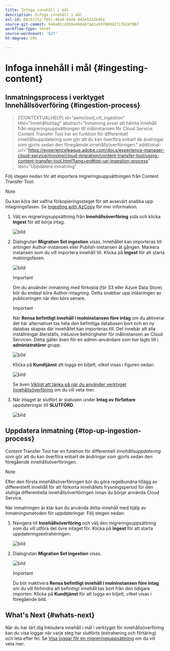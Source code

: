 ```yaml
---
title: Infoga innehåll i mål
description: Infoga innehåll i mål
exl-id: d8c81152-f05c-46a9-8dd6-842e5232b45e
source-git-commit: 940a01cd3b9e4804bfab1a5970699271f624f087
workflow-type: tm+mt
source-wordcount: '527'
ht-degree: 29%

---
```


# Infoga innehåll i mål {#ingesting-content}

## Inmatningsprocess i verktyget Innehållsöverföring {#ingestion-process}

>[!CONTEXTUALHELP]
>id="aemcloud_ctt_ingestion"
>title="Innehållsintag"
>abstract="Inmatning avser att hämta innehåll från migreringsuppsättningen till målinstansen för Cloud Service. Content Transfer Tool har en funktion för differentiell innehållsuppdatering som gör att du kan överföra enbart de ändringar som gjorts sedan den föregående innehållsöverföringen."
>additional-url="https://experienceleague.adobe.com/docs/experience-manager-cloud-service/moving/cloud-migration/content-transfer-tool/using-content-transfer-tool.html?lang=en#top-up-ingestion-process" text="Uppdatera inmatning"

Följ stegen nedan för att importera migreringsuppsättningen från Content Transfer Tool:
>[!NOTE]
>Du kan köra det valfria förkopieringssteget för att avsevärt snabba upp intagningsfasen. Se [Ingesting with AzCopy](https://experienceleague.adobe.com/docs/experience-manager-cloud-service/moving/cloud-migration/content-transfer-tool/handling-large-content-repositories.html?lang=en#ingesting-azcopy) för mer information.

1. Välj en migreringsuppsättning från **Innehållsöverföring** sida och klicka **Ingest** för att börja intag.

   ![bild](/help/journey-migration/content-transfer-tool/assets-ctt/ingestion-01.png)

1. Dialogrutan **Migration Set ingestion** visas. Innehållet kan importeras till antingen Author-instansen eller Publish-instansen åt gången. Markera instansen som du vill importera innehåll till. Klicka på **Ingest** för att starta matningsfasen.

   ![bild](/help/journey-migration/content-transfer-tool/assets-ctt/ingestion-02.png)

   >[!IMPORTANT]
   >Om du använder inmatning med förkopia (för S3 eller Azure Data Store) bör du endast köra Author-intagning. Detta snabbar upp inläsningen av publiceringen när den körs senare.

   >[!IMPORTANT]
   >När **Rensa befintligt innehåll i molninstansen före intag** om du aktiverar det här alternativet tas hela den befintliga databasen bort och en ny databas skapas där innehållet kan importeras till. Det innebär att alla inställningar återställs, inklusive behörigheter för målinstansen av Cloud Servicen. Detta gäller även för en admin-användare som har lagts till i **administratörer** grupp.

   ![bild](/help/journey-migration/content-transfer-tool/assets-ctt/ingestion-03.png)

   Klicka på **Kundtjänst** att logga en biljett, vilket visas i figuren nedan.

   ![bild](/help/journey-migration/content-transfer-tool/assets-ctt/ingestion-04.png)

   Se även [Viktigt att tänka på när du använder verktyget Innehållsöverföring](https://experienceleague.adobe.com/docs/experience-manager-cloud-service/moving/cloud-migration/content-transfer-tool/guidelines-best-practices-content-transfer-tool.html?lang=en#important-considerations) om du vill veta mer.

1. När intaget är slutfört är statusen under **Intag av författare** uppdateringar till **SLUTFÖRD**.

   ![bild](/help/journey-migration/content-transfer-tool/assets-ctt/ingestion-05.png)

## Uppdatera inmatning {#top-up-ingestion-process}

Content Transfer Tool har en funktion för differentiell *innehållsuppdatering* som gör att du kan överföra enbart de ändringar som gjorts sedan den föregående innehållsöverföringen.

>[!NOTE]
>Efter den första innehållsöverföringen bör du göra regelbundna tillägg av differentiellt innehåll för att förkorta innehållets frysningsperiod för den slutliga differentiella innehållsöverföringen innan du börjar använda Cloud Service.

När inmatningen är klar kan du använda delta-innehåll med hjälp av inmatningsmetoden för uppdateringar. Följ stegen nedan:

1. Navigera till **Innehållsöverföring** och välj den migreringsuppsättning som du vill utföra det övre intaget för. Klicka på **Ingest** för att starta uppdateringsextraheringen.

   ![bild](/help/journey-migration/content-transfer-tool/assets-ctt/topup-ingest1.png)


1. Dialogrutan **Migration Set ingestion** visas.

   ![bild](/help/journey-migration/content-transfer-tool/assets-ctt/topup-ingest2.png)

   >[!IMPORTANT]
   >Du bör inaktivera **Rensa befintligt innehåll i molninstansen före intag** om du vill förhindra att befintligt innehåll tas bort från den tidigare importen. Klicka på **Kundtjänst** för att logga en biljett, vilket visas i föregående bild.

## What&#39;s Next {#whats-next}

När du har lärt dig Inkludera innehåll i mål i verktyget för innehållsöverföring kan du visa loggar när varje steg har slutförts (extrahering och förtäring) och leta efter fel. Se [Visa loggar för en migreringsuppsättning](https://experienceleague.adobe.com/docs/experience-manager-cloud-service/moving/cloud-migration/content-transfer-tool/viewing-logs.html?lang=en) om du vill veta mer.
